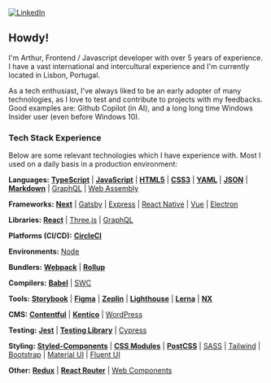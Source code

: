 [![LinkedIn](https://img.shields.io/badge/linkedin-%230077B5.svg?style=for-the-badge&logo=linkedin&logoColor=white)](https://www.linkedin.com/in/arthurboss/)

## Howdy!

I'm Arthur, Frontend / Javascript developer with over 5 years of experience. I have a vast international and intercultural experience and I'm currently located in Lisbon, Portugal.

As a tech enthusiast, I've always liked to be an early adopter of many technologies, as I love to test and contribute to projects with my feedbacks. Good examples are: Github Copilot (in AI), and a long long time Windows Insider user (even before Windows 10).

### Tech Stack Experience

Below are some relevant technologies which I have experience with. Most I used on a daily basis in a production environment:

**Languages:** **[TypeScript](https://www.typescriptlang.org/)** | **[JavaScript](https://www.ecma-international.org/publications-and-standards/standards/ecma-262/)**
| **[HTML5](https://html.spec.whatwg.org/)** | **[CSS3](https://www.w3.org/TR/CSS/#css)** | **[YAML](https://yaml.org/)** | **[JSON](https://www.json.org/json-en.html)** | **[Markdown](https://daringfireball.net/projects/markdown/)** | [GraphQL](https://graphql.org/) | [Web Assembly](https://webassembly.org/)

**Frameworks:** **[Next](https://nextjs.org/)** | [Gatsby](https://www.gatsbyjs.com/) | [Express](https://expressjs.com/) | [React Native](https://reactnative.dev/) | [Vue](https://vuejs.org/) | [Electron](https://www.electronjs.org/)

**Libraries:** **[React](https://reactjs.org/)** | [Three.js](https://threejs.org/) | [GraphQL](https://graphql.org/)

**Platforms (CI/CD):** **[CircleCI](https://circleci.com/)**

**Environments:** [Node](https://nodejs.org/en/)

**Bundlers:** **[Webpack](https://webpack.js.org/)** | **[Rollup](https://rollupjs.org/)**

**Compilers:** **[Babel](https://babeljs.io/)** | [SWC](https://swc.rs/)

**Tools:** **[Storybook](https://storybook.js.org/)** | **[Figma](https://www.figma.com/)** | **[Zeplin](https://zeplin.io/)** | **[Lighthouse](https://developer.chrome.com/docs/lighthouse/overview/)** | **[Lerna](https://lerna.js.org/)** | **[NX](https://nx.dev/)**

**CMS:** **[Contentful](https://www.contentful.com/)** | **[Kentico](https://www.kentico.com/)** | [WordPress](https://wordpress.com/)

**Testing:** **[Jest](https://jestjs.io/)** | **[Testing Library](https://testing-library.com/docs/react-testing-library/intro/)** | [Cypress](https://www.cypress.io/)

**Styling:** **[Styled-Components](https://styled-components.com/)** | **[CSS Modules](https://github.com/css-modules/css-modules)** | **[PostCSS](https://postcss.org/)** | [SASS](https://sass-lang.com/) | [Tailwind](https://tailwindcss.com/) | [Bootstrap](https://getbootstrap.com/) | [Material UI](https://material-ui.com/) | [Fluent UI](https://developer.microsoft.com/en-us/fluentui#/)

**Other:** **[Redux](https://redux.js.org/)** | **[React Router](https://reactrouter.com/)** | [Web Components](https://www.webcomponents.org/)


<!--
**arthurboss/arthurboss** is a ✨ _special_ ✨ repository because its `README.md` (this file) appears on your GitHub profile.

Here are some ideas to get you started:

- 🔭 I’m currently working on ...
- 🌱 I’m currently learning ...
- 👯 I’m looking to collaborate on ...
- 🤔 I’m looking for help with ...
- 💬 Ask me about ...
- 📫 How to reach me: ...
- ⚡ Fun fact: ...
-->
